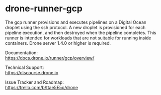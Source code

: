 # drone-runner-gcp

The gcp runner provisions and executes pipelines on a Digital Ocean droplet using the ssh protocol. A new droplet is provisioned for each pipeline execution, and then destroyed when the pipeline completes. This runner is intended for workloads that are not suitable for running inside containers. Drone server 1.4.0 or higher is required.

Documentation:<br/>
https://docs.drone.io/runner/gcp/overview/

Technical Support:<br/>
https://discourse.drone.io

Issue Tracker and Roadmap:<br/>
https://trello.com/b/ttae5E5o/drone
